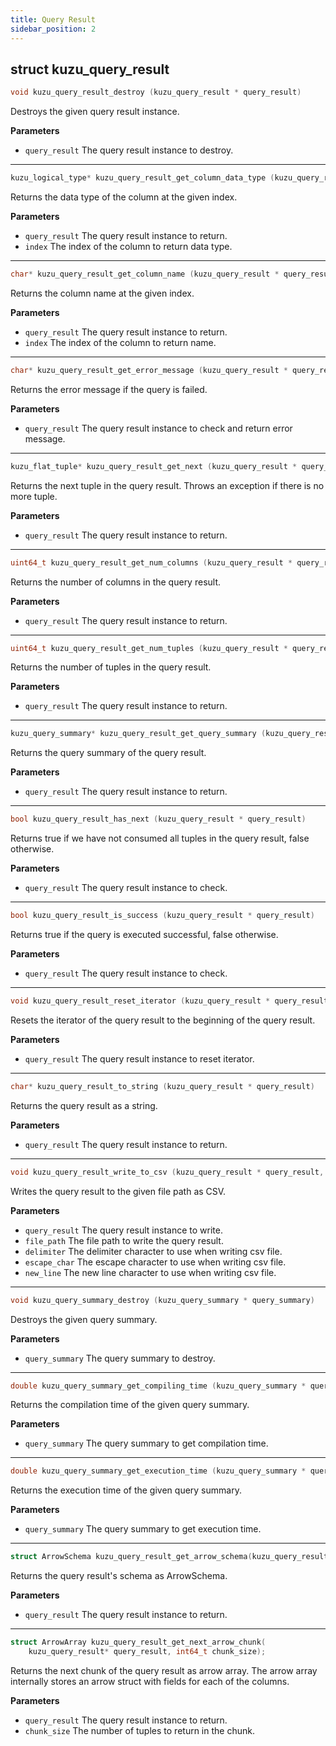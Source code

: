 ```yaml
---
title: Query Result
sidebar_position: 2
---
```


## struct kuzu_query_result

```c
void kuzu_query_result_destroy (kuzu_query_result * query_result)
```
Destroys the given query result instance. 

**Parameters**
- `query_result` The query result instance to destroy. 

---

```c
kuzu_logical_type* kuzu_query_result_get_column_data_type (kuzu_query_result * query_result, uint64_t index)
```
Returns the data type of the column at the given index. 

**Parameters**
- `query_result` The query result instance to return. 
- `index` The index of the column to return data type. 

---

```c
char* kuzu_query_result_get_column_name (kuzu_query_result * query_result, uint64_t index)
```
Returns the column name at the given index. 

**Parameters**
- `query_result` The query result instance to return. 
- `index` The index of the column to return name. 

---

```c
char* kuzu_query_result_get_error_message (kuzu_query_result * query_result)
```
Returns the error message if the query is failed. 

**Parameters**
- `query_result` The query result instance to check and return error message. 

---

```c
kuzu_flat_tuple* kuzu_query_result_get_next (kuzu_query_result * query_result)
```
Returns the next tuple in the query result. Throws an exception if there is no more tuple. 

**Parameters**
- `query_result` The query result instance to return. 

---

```c
uint64_t kuzu_query_result_get_num_columns (kuzu_query_result * query_result)
```
Returns the number of columns in the query result. 

**Parameters**
- `query_result` The query result instance to return. 

---

```c
uint64_t kuzu_query_result_get_num_tuples (kuzu_query_result * query_result)
```
Returns the number of tuples in the query result. 

**Parameters**
- `query_result` The query result instance to return. 

---


```c
kuzu_query_summary* kuzu_query_result_get_query_summary (kuzu_query_result * query_result)
```
Returns the query summary of the query result. 

**Parameters**
- `query_result` The query result instance to return. 

---

```c
bool kuzu_query_result_has_next (kuzu_query_result * query_result)
```
Returns true if we have not consumed all tuples in the query result, false otherwise. 

**Parameters**
- `query_result` The query result instance to check. 

---

```c
bool kuzu_query_result_is_success (kuzu_query_result * query_result)
```
Returns true if the query is executed successful, false otherwise. 

**Parameters**
- `query_result` The query result instance to check. 

---

```c
void kuzu_query_result_reset_iterator (kuzu_query_result * query_result)
```
Resets the iterator of the query result to the beginning of the query result. 

**Parameters**
- `query_result` The query result instance to reset iterator. 

---

```c
char* kuzu_query_result_to_string (kuzu_query_result * query_result)
```
Returns the query result as a string. 

**Parameters**
- `query_result` The query result instance to return. 

---

```c
void kuzu_query_result_write_to_csv (kuzu_query_result * query_result, const char * file_path, char delimiter, char escape_char, char new_line)
```
Writes the query result to the given file path as CSV. 

**Parameters**
- `query_result` The query result instance to write. 
- `file_path` The file path to write the query result. 
- `delimiter` The delimiter character to use when writing csv file. 
- `escape_char` The escape character to use when writing csv file. 
- `new_line` The new line character to use when writing csv file. 

---

```c
void kuzu_query_summary_destroy (kuzu_query_summary * query_summary)
```
Destroys the given query summary. 

**Parameters**
- `query_summary` The query summary to destroy. 

---

```c
double kuzu_query_summary_get_compiling_time (kuzu_query_summary * query_summary)
```
Returns the compilation time of the given query summary. 

**Parameters**
- `query_summary` The query summary to get compilation time. 

---

```c
double kuzu_query_summary_get_execution_time (kuzu_query_summary * query_summary)
```
Returns the execution time of the given query summary. 

**Parameters**
- `query_summary` The query summary to get execution time. 

---

```c
struct ArrowSchema kuzu_query_result_get_arrow_schema(kuzu_query_result* query_result);
```
Returns the query result's schema as ArrowSchema.

**Parameters**
- `query_result` The query result instance to return.

---

```c
struct ArrowArray kuzu_query_result_get_next_arrow_chunk(
    kuzu_query_result* query_result, int64_t chunk_size);
```
Returns the next chunk of the query result as arrow array. The arrow array internally stores an arrow struct with fields for each of the columns.

**Parameters**
- `query_result` The query result instance to return.
- `chunk_size` The number of tuples to return in the chunk.
